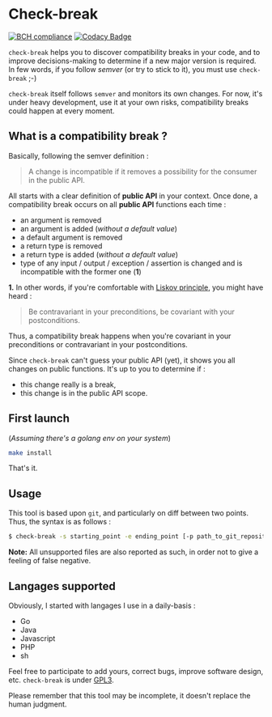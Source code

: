 # Check-break
[![BCH compliance](https://bettercodehub.com/edge/badge/Prytoegrian/check-break?branch=master)](https://bettercodehub.com/)
[![Codacy Badge](https://api.codacy.com/project/badge/Grade/6f9a3e0c93ce4fb28c778019ad083179)](https://www.codacy.com/app/prytoegrian/check-break?utm_source=github.com&amp;utm_medium=referral&amp;utm_content=Prytoegrian/check-break&amp;utm_campaign=Badge_Grade)

`check-break` helps you to discover compatibility breaks in your code, and to improve decisions-making to determine if a new major version is required. In few words, if you follow *semver* (or try to stick to it), you must use `check-break` ;-)

`check-break` itself follows `semver` and monitors its own changes. For now, it's under heavy development, use it at your own risks, compatibility breaks could happen at every moment.

## What is a compatibility break ?
Basically, following the semver definition :  
> A change is incompatible if it removes a possibility for the consumer in the public API.

All starts with a clear definition of **public API** in your context. Once done, a compatibility break occurs on all **public API** functions each time :
- an argument is removed
- an argument is added (*without a default value*)
- a default argument is removed
- a return type is removed
- a return type is added (*without a default value*)
- type of any input / output / exception / assertion is changed and is incompatible with the former one (**1**)

**1.** In other words, if you're comfortable with [Liskov principle](https://en.wikipedia.org/wiki/Liskov_substitution_principle), you might have heard :
> Be contravariant in your preconditions, be covariant with your postconditions.

Thus, a compatibility break happens when you're covariant in your preconditions or contravariant in your postconditions.

Since `check-break` can't guess your public API (yet), it shows you all changes on public functions. It's up to you to determine if :
- this change really is a break,
- this change is in the public API scope.

## First launch
(*Assuming there's a golang env on your system*)
```sh
make install
```
That's it.

## Usage
This tool is based upon `git`, and particularly on diff between two points. Thus, the syntax is as follows :
```sh
$ check-break -s starting_point -e ending_point [-p path_to_git_repository] [-c path_to_config]
```

**Note:** All unsupported files are also reported as such, in order not to give a feeling of false negative.

## Langages supported

Obviously, I started with langages I use in a daily-basis :
- Go
- Java
- Javascript
- PHP
- sh

Feel free to participate to add yours, correct bugs, improve software design, etc. `check-break` is under [GPL3](LICENCE).

Please remember that this tool may be incomplete, it doesn't replace the human judgment.
